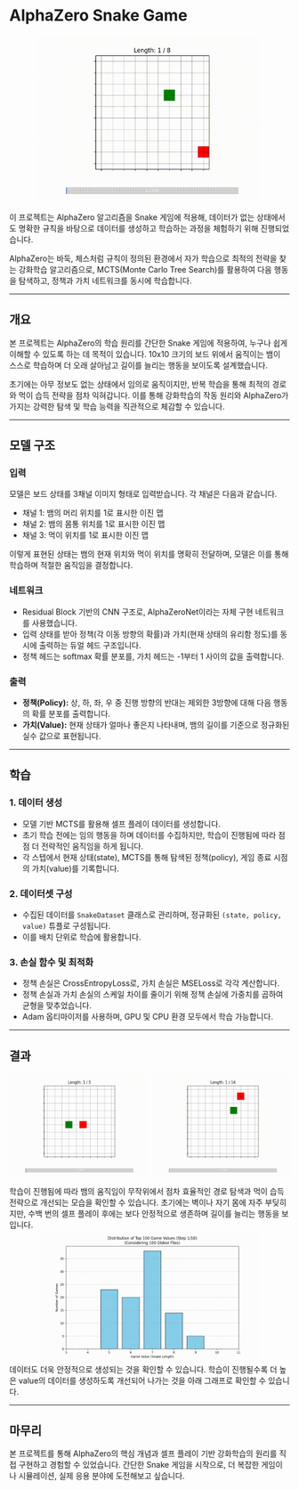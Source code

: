 # AlphaZero Snake Game


<img src="public/snake.gif" alt="스네이크" width="400" style="display: block; margin: 0 auto 16px auto;" />
이 프로젝트는 AlphaZero 알고리즘을 Snake 게임에 적용해, 데이터가 없는 상태에서도 명확한 규칙을 바탕으로 데이터를 생성하고 학습하는 과정을 체험하기 위해 진행되었습니다.

AlphaZero는 바둑, 체스처럼 규칙이 정의된 환경에서 자가 학습으로 최적의 전략을 찾는 강화학습 알고리즘으로, MCTS(Monte Carlo Tree Search)를 활용하여 다음 행동을 탐색하고, 정책과 가치 네트워크를 동시에 학습합니다.

---

## 개요

본 프로젝트는 AlphaZero의 학습 원리를 간단한 Snake 게임에 적용하여, 누구나 쉽게 이해할 수 있도록 하는 데 목적이 있습니다. 10x10 크기의 보드 위에서 움직이는 뱀이 스스로 학습하며 더 오래 살아남고 길이를 늘리는 행동을 보이도록 설계했습니다.

초기에는 아무 정보도 없는 상태에서 임의로 움직이지만, 반복 학습을 통해 최적의 경로와 먹이 습득 전략을 점차 익혀갑니다. 이를 통해 강화학습의 작동 원리와 AlphaZero가 가지는 강력한 탐색 및 학습 능력을 직관적으로 체감할 수 있습니다.

---

## 모델 구조

### 입력

모델은 보드 상태를 3채널 이미지 형태로 입력받습니다. 각 채널은 다음과 같습니다.

- 채널 1: 뱀의 머리 위치를 1로 표시한 이진 맵
- 채널 2: 뱀의 몸통 위치를 1로 표시한 이진 맵
- 채널 3: 먹이 위치를 1로 표시한 이진 맵

이렇게 표현된 상태는 뱀의 현재 위치와 먹이 위치를 명확히 전달하며, 모델은 이를 통해 학습하며 적절한 움직임을 결정합니다.

### 네트워크

- Residual Block 기반의 CNN 구조로, AlphaZeroNet이라는 자체 구현 네트워크를 사용했습니다.
- 입력 상태를 받아 정책(각 이동 방향의 확률)과 가치(현재 상태의 유리함 정도)를 동시에 출력하는 듀얼 헤드 구조입니다.
- 정책 헤드는 softmax 확률 분포를, 가치 헤드는 -1부터 1 사이의 값을 출력합니다.

### 출력

- **정책(Policy):** 상, 하, 좌, 우 중 진행 방향의 반대는 제외한 3방향에 대해 다음 행동의 확률 분포를 출력합니다.
- **가치(Value):** 현재 상태가 얼마나 좋은지 나타내며, 뱀의 길이를 기준으로 정규화된 실수 값으로 표현됩니다.

---

## 학습

### 1. 데이터 생성

- 모델 기반 MCTS를 활용해 셀프 플레이 데이터를 생성합니다.
- 초기 학습 전에는 임의 행동을 하며 데이터를 수집하지만, 학습이 진행됨에 따라 점점 더 전략적인 움직임을 하게 됩니다.
- 각 스텝에서 현재 상태(state), MCTS를 통해 탐색된 정책(policy), 게임 종료 시점의 가치(value)를 기록합니다.

### 2. 데이터셋 구성

- 수집된 데이터를 `SnakeDataset` 클래스로 관리하며, 정규화된 `(state, policy, value)` 튜플로 구성됩니다.
- 이를 배치 단위로 학습에 활용합니다.

### 3. 손실 함수 및 최적화

- 정책 손실은 CrossEntropyLoss로, 가치 손실은 MSELoss로 각각 계산합니다.
- 정책 손실과 가치 손실의 스케일 차이를 줄이기 위해 정책 손실에 가중치를 곱하여 균형을 맞추었습니다.
- Adam 옵티마이저를 사용하며, GPU 및 CPU 환경 모두에서 학습 가능합니다.

---

## 결과
<div style="display: flex; justify-content: center; gap: 8px; margin-bottom: 8px;">
  <img src="public/game_value_5.gif" alt="데이터 트렌드" width="250" />
  <img src="public/game_value_16.gif" alt="스네이크" width="250" />
</div>

학습이 진행됨에 따라 뱀의 움직임이 무작위에서 점차 효율적인 경로 탐색과 먹이 습득 전략으로 개선되는 모습을 확인할 수 있습니다.
초기에는 벽이나 자기 몸에 자주 부딪히지만, 수백 번의 셀프 플레이 후에는 보다 안정적으로 생존하며 길이를 늘리는 행동을 보입니다.
<br/>
<img src="public/data_trend.gif" alt="데이터 트렌드" width="400" style="display: block; margin: 0 auto 0 auto;" />
데이터도 더욱 안정적으로 생성되는 것을 확인할 수 있습니다. 학습이 진행될수록 더 높은 value의 데이터를 생성하도록 개선되어 나가는 것을 아래 그래프로 확인할 수 있습니다.

---

## 마무리

본 프로젝트를 통해 AlphaZero의 핵심 개념과 셀프 플레이 기반 강화학습의 원리를 직접 구현하고 경험할 수 있었습니다.
간단한 Snake 게임을 시작으로, 더 복잡한 게임이나 시뮬레이션, 실제 응용 분야에 도전해보고 싶습니다.
